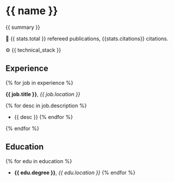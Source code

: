 # {{ name }}

{{ summary }}

📄 {{ stats.total }} refereed publications, {{stats.citations}} citations.

⚙️ {{ technical_stack }}

## Experience

{% for job in experience %}

**{{ job.title }}**, *{{ job.location }}*

  {% for desc in job.description %}
  - {{ desc }}
  {% endfor %}

{% endfor %}

## Education

{% for edu in education %}
- **{{ edu.degree }}**, *{{ edu.location }}*
{% endfor %}
